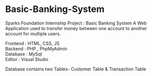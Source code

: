 # Basic-Banking-System

Sparks Foundation Internship Project : Basic Banking System A Web Application used to transfer money between one account to another account for multiple users.

Frontend : HTML, CSS, JS                                         
Backend : PHP , PhpMyAdmin                         
Database : MySql                                                  
Editor : Visual Studio

Database contains two Tables- Customer Table & Transaction Table
 
